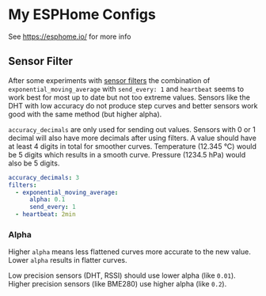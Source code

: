 # My ESPHome Configs

See <https://esphome.io/> for more info

## Sensor Filter

After some experiments with [sensor filters](https://esphome.io/components/sensor/index.html#sensor-filters) the combination of `exponential_moving_average` with `send_every: 1` and `heartbeat` seems to work best for most up to date but not too extreme values.
Sensors like the DHT with low accuracy do not produce step curves and better sensors work good with the same method (but higher alpha).

`accuracy_decimals` are only used for sending out values.
Sensors with 0 or 1 decimal will also have more decimals after using filters.
A value should have at least 4 digits in total for smoother curves.
Temperature (12.345 °C) would be 5 digits which results in a smooth curve.
Pressure (1234.5 hPa) would also be 5 digits.

```yaml
accuracy_decimals: 3
filters:
  - exponential_moving_average:
      alpha: 0.1
      send_every: 1
  - heartbeat: 2min
```

### Alpha

Higher `alpha` means less flattened curves more accurate to the new value.
Lower `alpha` results in flatter curves.

Low precision sensors (DHT, RSSI) should use lower alpha (like `0.01`).
Higher precision sensors (like BME280) use higher alpha (like `0.2`).
